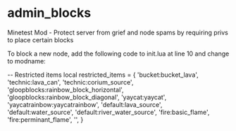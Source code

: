 # admin_blocks
Minetest Mod - Protect server from grief and node spams by requiring privs to place certain blocks

To block a new node, add the following code to init.lua at line 10 and change <modname> to modname:

-- Restricted items
local restricted_items = {
    'bucket:bucket_lava',
    'technic:lava_can',
    'technic:corium_source',
    'gloopblocks:rainbow_block_horizontal',
    'gloopblocks:rainbow_block_diagonal',
    'yaycat:yaycat',
    'yaycatrainbow:yaycatrainbow',
    'default:lava_source',
    'default:water_source',
    'default:river_water_source',
    'fire:basic_flame',
    'fire:perminant_flame',
    '<modname>',
}

